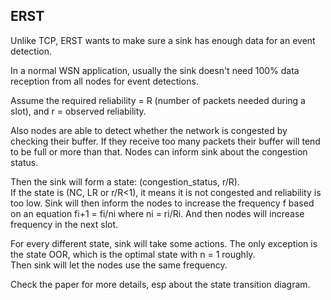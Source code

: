 ERST
--------------------

Unlike TCP, ERST wants to make sure a sink has enough data for an event detection.

In a normal WSN application, usually the sink doesn't need 100% data reception from all nodes
for event detections.

Assume the required reliability = R (number of packets needed during a slot),
and r = observed reliability.

Also nodes are able to detect whether the network is congested by checking their buffer. 
If they receive too many packets their buffer will tend to be full or more than that. 
Nodes can inform sink about the congestion status.

Then the sink will form a state: (congestion_status, r/R).  
If the state is (NC, LR or r/R<1), it means it is not congested and reliability is too low.
Sink will then inform the nodes to increase the frequency f based on an equation fi+1 = fi/ni 
where ni = ri/Ri.
And then nodes will increase frequency in the next slot.

For every different state, sink will take some actions.
The only exception is the state OOR, which is the optimal state with n = 1 roughly.  
Then sink will let the nodes use the same frequency.

Check the paper for more details, esp about the state transition diagram.

